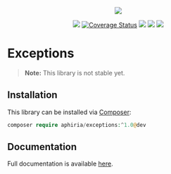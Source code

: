 <p align="center"><a href="https://www.aphiria.com" target="_blank" title="Aphiria"><img src="https://www.aphiria.com/images/aphiria-logo.svg"></a></p>

<p align="center">
<a href="https://github.com/aphiria/exceptions/actions"><img src="https://github.com/aphiria/exceptions/workflows/ci/badge.svg"></a>
<a href='https://coveralls.io/github/aphiria/exceptions?branch=0.x'><img src='https://coveralls.io/repos/github/aphiria/exceptions/badge.svg?branch=0.x' alt='Coverage Status' /></a>
<a href="https://packagist.org/packages/aphiria/exceptions"><img src="https://poser.pugx.org/aphiria/exceptions/v/stable.svg"></a>
<a href="https://packagist.org/packages/aphiria/exceptions"><img src="https://poser.pugx.org/aphiria/exceptions/v/unstable.svg"></a>
<a href="https://packagist.org/packages/aphiria/exceptions"><img src="https://poser.pugx.org/aphiria/exceptions/license.svg"></a>
</p>

# Exceptions

> **Note:** This library is not stable yet.

## Installation

This library can be installed via [Composer](https://getcomposer.org/download/):

```php
composer require aphiria/exceptions:^1.0@dev
```

## Documentation

Full documentation is available <a href="https://www.aphiria.com/docs/0.x/exception-handling.html" target="_blank">here</a>.
